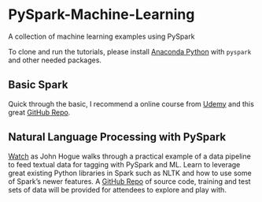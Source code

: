# PySpark-Machine-Learning

A collection of machine learning examples using PySpark

To clone and run the tutorials, please install [Anaconda Python](https://anaconda.org/anaconda/python) with `pyspark` and other needed packages.

## Basic Spark

Quick through the basic, I recommend a online course from [Udemy](https://www.udemy.com/taming-big-data-with-apache-spark-hands-on/learn/v4/overview) and this great [GitHub Repo](https://github.com/MingChen0919/learning-apache-spark).

## Natural Language Processing with PySpark

[Watch](https://www.youtube.com/watch?v=AsW0QzbYVow&t=1825s) as John Hogue walks through a practical example of a data pipeline to feed textual data for tagging with PySpark and ML. Learn to leverage great existing Python libraries in Spark such as NLTK and how to use some of Spark’s newer features. A [GitHub Repo](https://github.com/dreyco676/nlp_spark) of source code, training and test sets of data will be provided for attendees to explore and play with.